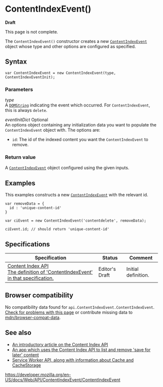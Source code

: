 # ContentIndexEvent()

**Draft**

This page is not complete.

The `ContentIndexEvent()` constructor creates a new [`ContentIndexEvent`](../contentindexevent) object whose type and other options are configured as specified.

## Syntax

    var ContentIndexEvent = new ContentIndexEvent(type, ContentIndexEventInit);

### Parameters

_type_  
A [`DOMString`](../domstring) indicating the event which occurred. For `ContentIndexEvent`, this is always `delete`.

_eventInitDict_ <span class="badge inline optional">Optional</span>  
An options object containing any initialization data you want to populate the `ContentIndexEvent` object with. The options are:

- `id`: The id of the indexed content you want the `ContentIndexEvent` to remove.

### Return value

A [`ContentIndexEvent`](../contentindexevent) object configured using the given inputs.

## Examples

This examples constructs a new [`ContentIndexEvent`](../contentindexevent) with the relevant id.

    var removeData = {
      id : 'unique-content-id'
    }

    var ciEvent = new ContentIndexEvent('contentdelete', removeData);

    ciEvent.id; // should return 'unique-content-id'

## Specifications

<table><thead><tr class="header"><th>Specification</th><th>Status</th><th>Comment</th></tr></thead><tbody><tr class="odd"><td><a href="https://wicg.github.io/content-index/spec/#content-index-event">Content Index API<br />
<span class="small">The definition of 'ContentIndexEvent' in that specification.</span></a></td><td><span class="spec-ed">Editor's Draft</span></td><td>Initial definition.</td></tr></tbody></table>

## Browser compatibility

No compatibility data found for `api.ContentIndexEvent.ContentIndexEvent`.  
[Check for problems with this page](#on-github) or contribute missing data to [mdn/browser-compat-data](https://github.com/mdn/browser-compat-data).

## See also

- [An introductory article on the Content Index API](https://web.dev/content-indexing-api/)
- [An app which uses the Content Index API to list and remove 'save for later' content](https://contentindex.dev/)
- [Service Worker API, along with information about Cache and CacheStorage](../service_worker_api)

<a href="https://developer.mozilla.org/en-US/docs/Web/API/ContentIndexEvent/ContentIndexEvent" class="_attribution-link">https://developer.mozilla.org/en-US/docs/Web/API/ContentIndexEvent/ContentIndexEvent</a>
